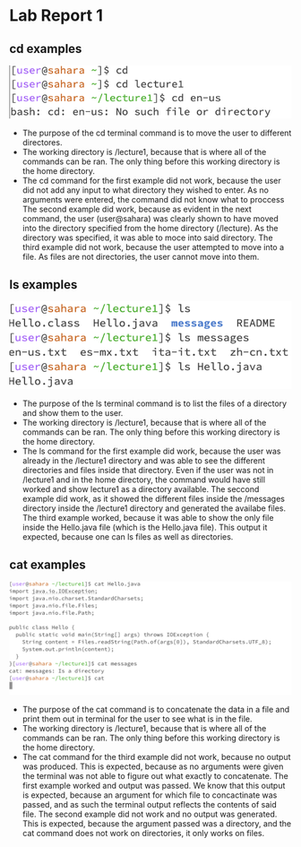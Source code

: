 # Lab Report 1

## cd examples
![Image](cd.png)
* The purpose of the cd terminal command is to move the user to different directores.
* The working directory is /lecture1, because that is where all of the commands can be ran. The only thing before this working directory is the home directory.
* The cd command for the first example did not work, because the user did not add any input to what directory they wished to enter. As no arguments were entered, the command did not know what to proccess The second example did work, because as evident in the next command, the user (user@sahara) was clearly shown to have moved into the directory specified from the home directory (/lecture). As the directory was specified, it was able to moce into said directory. The third example did not work, because the user attempted to move into a file. As files are not directories, the user cannot move into them. 

## ls examples
![Image](ls.png)
* The purpose of the ls terminal command is to list the files of a directory and show them to the user.
* The working directory is /lecture1, because that is where all of the commands can be ran. The only thing before this working directory is the home directory.
* The ls command for the first example did work, because the user was already in the /lecture1 directory and was able to see the different directories and files inside that directory. Even if the user was not in /lecture1 and in the home directory, the command would have still worked and show lecture1 as a directory available. The seccond example did work, as it showed the different files inside the /messages directory inside the /lecture1 directory and generated the availabe files. The third example worked, because it was able to show the only file inside the Hello.java file (which is the Hello.java file). This output it expected, because one can ls files as well as directories.

## cat examples
![Image](cat.png)
* The purpose of the cat command is to concatenate the data in a file and print them out in terminal for the user to see what is in the file.
* The working directory is /lecture1, because that is where all of the commands can be ran. The only thing before this working directory is the home directory.
* The cat command for the third example did not work, because no output was produced. This is expected, because as no arguments were given the terminal was not able to figure out what exactly to concatenate. The first example worked and output was passed. We know that this output is expected, because an argument for which file to concactinate was passed, and as such the terminal output reflects the contents of said file. The second example did not work and no output was generated. This is expected, because the argument passed was a directory, and the cat command does not work on directories, it only works on files.
  
